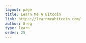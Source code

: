 ```yaml
---
layout: page
title: Learn Me A Bitcoin
link: https://learnmeabitcoin.com/
author: Greg
type: learn
order: 25
---
```

